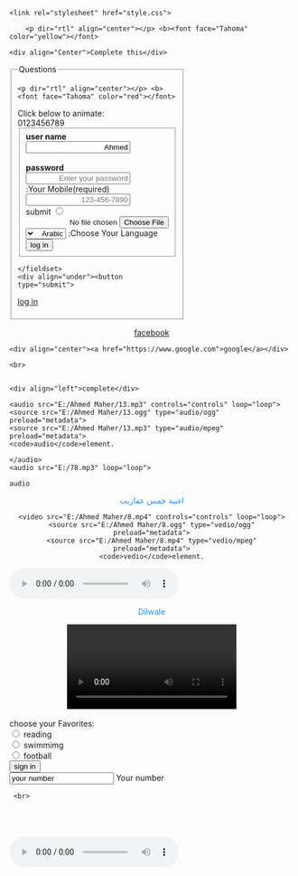 <!Doctype html>
<html>
<head>
    <title>Welcome to our Page</title>
	<meta charset="utf-8">
	<script>alert=("Welcome to Ahmed Maher's page")</script>
	<meta name="viewport" content="width=device-width,  initial-scale=1">
	
	<link rel="stylesheet" href="style.css">
</head>
<style>


blockquote{
	margin-left: 40px;
	margin-top: 10px;
	margin-right: 40px;
	display: block;

}
fieldset{
	width:100px;
}
p{
	color: dodgerblue;
}
body
	 {
		background-image:url("E:/Ahmed MAher/Desert.jpg") ;
		background-repeat:no-repeat;
		background-position:center center;
		background-attachment:fixed;
		-webkit-background-size:cover;
		-moz-background-size:cover;
		-moz-background-size:cover;
		background-size:cover;
	}

    #digit{
        width: 0.5em;
        overflow: hidden;
        font:32px monospace;
        cursor:pointer;
    }
    #stripe{
        display:inline-block;

    }
    #stripe.animate{
        transform: translate(-90%);
        transition-property:transform;
        transition-duration: 9s;
        transition-timing-function: linear;
    }
	
</style>
<body>
	
		<p dir="rtl" align="center"></p> <b><font face="Tahoma" color="yellow"></font>

	<div align="Center">Complete this</div>
<div align="left">
<fieldset>
			<legend>Questions</legend>
		
	<p dir="rtl" align="center"></p> <b><font face="Tahoma" color="red"></font>
<body>
    Click below to animate:
    <div id="digit"><div id="stripe">0123456789</div></div>
    <script src="script.js"></script>
	<form action="../www.Ahmed Maher.html" method="post">
<fieldset>		
<div class="container" style="direction:rtl">
<div align="under"><label for="un name"><b>user name</b></div>
</label> 
<input type="text" placeholder="Enter Your User Name" name="un name" required value="Ahmed"><br><br>

<div align="under"><label for="password"><b>password</b></div>
<input type="password" placeholder="Enter your password" name="password" size="20" maxlength="25" required> <br>
<div align="under"><label for="Mobile">Your Mobile(required):</label>
<div align="under"><input id="Mobile" name="Your Mobile" type="Mobile" placeholder="123-456-7890" size="20" minlength="9" maxlength="14" list="defaulttels" required></div>
<span class="validity"></span>
<input type="radio" name="submit" value="submit"> submit
<datalist id="defaulttels" >
<option value="111-1111-1111"></option>
<option value="122-2222-2222"></option>
<option value="333-3333-3333"></option>
<option value="344-4444-4444"></option>
</datalist>
</div>
<div align="under"><input type="file"></div>
<label for="Languages">Choose Your Language:</label>
<select id="Languages" name="Languages[]">
	<option value="Arabic">Arabic</option>
	<option value="English">English</option>
	<option value="French">French</option>
	<option value="Spanish">Spanish</option>
</select>
<div align="under"><button type="submit">log in</button>
<a href="../www.Ahmed Maher.html"></a></div></label>
</fieldset>

	</fieldset>
	<div align="under"><button type="submit">
<a href="../www.Ahmed Maher.html">log in</a></div></label>
	</fieldset> 
	</div>   
   <div align="center"><a href="https://www.facebook.com" target="_blank">facebook</a></div>
    
  
    <div align="center"><a href="https://www.google.com">google</a></div> 
    
	<br>
	
	
	<div align="left">complete</div>

</script>
	
	<audio src="E:/Ahmed Maher/13.mp3" controls="controls" loop="loop">
	<source src="E:/Ahmed Maher/13.ogg" type="audio/ogg" preload="metadata">
    <source src="E:/Ahmed Maher/13.mp3" type="audio/mpeg" preload="metadata">
    <code>audio</code>element.

    </audio>
    <audio src="E:/78.mp3" loop="loop">
<source src="E:/78.mp3" type="audio/ogg">
	<source src="E:/78.mp3" type="audio/mpeg">
		<code>audio</code>
     </audio>
    <div align="center"><p>اغنية خمس عفاريت</p>

    <video src="E:/Ahmed Maher/8.mp4" controls="controls" loop="loop">
	<source src="E:/Ahmed Maher/8.ogg" type="vedio/ogg" preload="metadata">
    <source src="E:/Ahmed Maher/8.mp4" type="vedio/mpeg" preload="metadata">
    <code>vedio</code>element.
    
</div>
   </video>
   <audio src="E:/15.mp3" controls="controls" loop="loop">
   	<source src="E:/15.mp3" type="audio/ogg" preload="metadata">
   	<source src="E:/15.mp3" type="audio/mpeg" preload="metadata">
   	<code>audio</code>
   	</audio>
<div align="under">
   	<div align="center"><p>Dilwale</p><video src="E:/23.mp4" controls="controls" loop="loop">
   		<source src="E:/23.mp4" type="video/ogg" preload="metadata">
   	<source src="E:/23.mp4" type="video/mpeg">
   	<code>video</code>		
   	</video> </div>	
    </div>
<br>


<div align="left"><label>choose your Favorites:</label></div>
	<input type="radio" name="hobby"value="Reading"> reading <br>
     	<input type="radio" name="hobby"value="swimming"> swimmimg <br>
     <input type="radio" name="hobby"value="football"> football <br>
     <input type="button" name="sign in"value="sign in"><br>
     <input type="text" name="your number" value="your number"> Your number <br>

     
   
     <br>

<br>


<br>

<br>
<audio src="E:/78.mp3" controls="controls" loop="loop">
	<source src="E:/78.ogg" type="audio/ogg" preload="metadata">
    <source src="E:/78.mp3" type="audio/mpeg" preload="metadata">
    <code>audio</code>element.
    <div align="center"><b>ر
ياللي حبيبك قاسي وسابك وياعذابك آه
إنسي عذابك من أحبابك وأفتح بابك
نار نار نار
وأنا قلبي قايد نار
نار نار نار
وحبيبي فايتني في نار
نار نار نار
والفكر خلاص أحتار
نار نار نار
مكتوبلي أعيش في نار
حبيتوا وهويتوا وأحتاجته مالقيتوا
فات قلبي في نار
وعذاب ومرار
والعقل أحتار
وديتوا وناديتوا ونسيني ما نسيتوا
وفي ليله ويوم نساني النوم وبقيت محروم
بكاني ولا جاني تاه منه عنواني
لا بعت سلام ولاأي كلام سهرنا ونام
https://lyricstranslate.com/ar/Hakim-Nar-lyrics.html</b></div>
<br>
<a href="../45.html">Next to Page</a>

     <h2> Read This Topic</h2>
     <div align="center">Risk Management</div>

     <b>مبادئ
المخاطرة (Risk) وحسب تعريف (ISO/IEC Guide 73) هو عبارة عن ربط بين احتمال وقوع حدث والآثار المترتبة على حدوثه.

إن إدارة المخاطر التقليدية تركز على المخاطر الناتجة عن أسباب مادية أو قانونية (مثال: الكوارث الطبيعية أو الحرائق، الحوادث، الموت والدعاوى القضائية) ومن جهة أخرى فإن إدارة المخاطر المالية تركز على تلك المخاطر التي يمكن إدارتها باستخدام أدوات المقايضة المالية. بغض النظر عن نوع إدارة المخاطر، فإن جميع الشركات الكبرى وكذلك المجموعات والشركات الصغرى لديها فريق مختص بإدارة المخاطر.

في حالة إدارة المخاطر المثالية، تتبع عملية إعطاء الأولويات، بحيث أن المخاطر ذات الخسائر الكبيرة واحتمالية حدوث عالية تعالج أولا بينما المخاطر ذات الخسائر الأقل واحتمالية حدوث أقل تعالج فيما بعد. عمليا قد تكون هذه العملية صعبة جدا، كما أن الموازنة ما بين المخاطر ذات الاحتمالية العالية والخسائر القليلة مقابل المخاطر ذات الاحتمالية القليلة والخسائر العالية قد يتم توليها بشكل سيء. إدارة المخاطر غير الملموسة تعرف نوع جديد من المخاطر وهي تلك التي تكون احتمالية حدوثها 100% ولكن يتم تجاهلها من قبل المؤسسة وذلك بسبب الافتقار لمقدرة التعرف عليها. ومثال على ذلك، مخاطر المعرفة والتي تحدث عند تطبيق معرفة ناقصة. وكذلك مخاطر العلاقات وتحدث عند وجود تعاون غير فعال. إن هذه المخاطر جميعها تقلل بشكل مباشر إنتاجية العاملين في المعرفة وتقلل فعالية الإنفاق والربح والخدمة والنوعية والسمعة ونوعية المكاسب. كذلك تواجه إدارة المخاطر صعوبات في تخصيص وتوزيع المصادر وهذا يوضح فكرة تكلفة الفرصة حيث أن بعض المصادر التي تنفق على إدارة المخاطر كان من الممكن أن تستغل في نشاطات أكثر ربحا. ومرة أخرى فإن عملية إدارة المخاطر المثالية تقلل الإنفاق في الوقت الذي تقلل فيه النتائج السلبية للمخاطر إلى أقصى حد ممكن. إن إدارة المخاطر يجب أن تتكامل مع ثقافة المؤسسة ومع السياسة والبرامج الفعالة للإدارة العليا. يجب أن تترجم إدارة المخاطر الإستراتيجيات إلى أهداف عملية وتكتيكية وان تحدد المسؤوليات خلال المؤسسة لكل مدير وموظف مسؤول عن إدارة المخاطر كجزء من وصفه الوظيفي.

خطوات عملية إدارة المخاطر
التحضير
و يتضمن التخطيط للعملية ورسم خريطة نطاق العمل والأساس الذي سيعتمد في تقييم المخاطر وكذلك تعريف إطار للعملية وأجندة للتحليل كما هو مبين في الشكل أدناه.

تحديد المخاطر
في هذه المرحلة يتم التعرف على المخاطر ذات الأهمية. المخاطر هي عبارة عن أحداث عند حصولها تؤدي إلى مشاكل وعليه يمكن أن يبدأ التعرف إلى المخاطر من مصدر المشاكل أو المشكلة بحد ذاتها. عندما تعرف المشكلة أو مصدرها فإن الحوادث التي تنتج عن هذا المصدر أو تلك التي قد تقود إلى مشكلة يمكن البحث فيها.

التعرف على المخاطر
ويتم ذلك عن طريق:

التحديد المعتمد على الأهداف: إن المنظمات والفرق العاملة على مشروع ما جميعها لديها أهداف، فأي حدث يعرض تحقيق هذه الأهداف إلى خطر سواء جزئيا أو كليا يعتبر خطورة.
التحديد المعتمد على السيناريو: في عملية تحليل السيناريو يتم خلق سيناريوهات مختلفة قد تكون طرق بديلة لتحقيق هدف ما أو تحليل للتفاعل بين القوى في سوق أو معركة، لذا فإن أي حدث يولد سيناريو مختلف عن الذي تم تصوره وغير مرغوب به، يعرف على أنه خطورة.
التحديد المعتمد على التصنيف: وهو عبارة عن تفصيل جميع المصادر المحتملة للمخاطر.
مراجعة المخاطر الشائعة: في العديد من المؤسسات هناك قوائم بالمخاطر المحتملة.
التقييم
بعد التعرف على المخاطر المحتملة يجب أن تجرى عملية تقييم لها من حيث شدتها في إحداث الخسائر واحتمالية حدوثها. أحيانا يكون من السهل قياس هذه الكميات وأحيانا أخرى يتعذر قياسها. صعوبة تقييم المخاطر تكمن في تحديد معدل حدوثها حيث أن المعلومات الإحصائية عن الحوادث السابقة ليست دائما متوفرة. وكذلك فإن تقييم شدة النتائج عادة ما يكون صعب في حالة الموجودات غير المادية.

كيفية الت</b>
     <b>مبادئ
المخاطرة (Risk) وحسب تعريف (ISO/IEC Guide 73) هو عبارة عن ربط بين احتمال وقوع حدث والآثار المترتبة على حدوثه.

إن إدارة المخاطر التقليدية تركز على المخاطر الناتجة عن أسباب مادية أو قانونية (مثال: الكوارث الطبيعية أو الحرائق، الحوادث، الموت والدعاوى القضائية) ومن جهة أخرى فإن إدارة المخاطر المالية تركز على تلك المخاطر التي يمكن إدارتها باستخدام أدوات المقايضة المالية. بغض النظر عن نوع إدارة المخاطر، فإن جميع الشركات الكبرى وكذلك المجموعات والشركات الصغرى لديها فريق مختص بإدارة المخاطر.

في حالة إدارة المخاطر المثالية، تتبع عملية إعطاء الأولويات، بحيث أن المخاطر ذات الخسائر الكبيرة واحتمالية حدوث عالية تعالج أولا بينما المخاطر ذات الخسائر الأقل واحتمالية حدوث أقل تعالج فيما بعد. عمليا قد تكون هذه العملية صعبة جدا، كما أن الموازنة ما بين المخاطر ذات الاحتمالية العالية والخسائر القليلة مقابل المخاطر ذات الاحتمالية القليلة والخسائر العالية قد يتم توليها بشكل سيء. إدارة المخاطر غير الملموسة تعرف نوع جديد من المخاطر وهي تلك التي تكون احتمالية حدوثها 100% ولكن يتم تجاهلها من قبل المؤسسة وذلك بسبب الافتقار لمقدرة التعرف عليها. ومثال على ذلك، مخاطر المعرفة والتي تحدث عند تطبيق معرفة ناقصة. وكذلك مخاطر العلاقات وتحدث عند وجود تعاون غير فعال. إن هذه المخاطر جميعها تقلل بشكل مباشر إنتاجية العاملين في المعرفة وتقلل فعالية الإنفاق والربح والخدمة والنوعية والسمعة ونوعية المكاسب. كذلك تواجه إدارة المخاطر صعوبات في تخصيص وتوزيع المصادر وهذا يوضح فكرة تكلفة الفرصة حيث أن بعض المصادر التي تنفق على إدارة المخاطر كان من الممكن أن تستغل في نشاطات أكثر ربحا. ومرة أخرى فإن عملية إدارة المخاطر المثالية تقلل الإنفاق في الوقت الذي تقلل فيه النتائج السلبية للمخاطر إلى أقصى حد ممكن. إن إدارة المخاطر يجب أن تتكامل مع ثقافة المؤسسة ومع السياسة والبرامج الفعالة للإدارة العليا. يجب أن تترجم إدارة المخاطر الإستراتيجيات إلى أهداف عملية وتكتيكية وان تحدد المسؤوليات خلال المؤسسة لكل مدير وموظف مسؤول عن إدارة المخاطر كجزء من وصفه الوظيفي.</p>

خطوات عملية إدارة المخاطر
التحضير
و يتضمن التخطيط للعملية ورسم خريطة نطاق العمل والأساس الذي سيعتمد في تقييم المخاطر وكذلك تعريف إطار للعملية وأجندة للتحليل كما هو مبين في الشكل أدناه.

تحديد المخاطر
في هذه المرحلة يتم التعرف على المخاطر ذات الأهمية. المخاطر هي عبارة عن أحداث عند حصولها تؤدي إلى مشاكل وعليه يمكن أن يبدأ التعرف إلى المخاطر من مصدر المشاكل أو المشكلة بحد ذاتها. عندما تعرف المشكلة أو مصدرها فإن الحوادث التي تنتج عن هذا المصدر أو تلك التي قد تقود إلى مشكلة يمكن البحث فيها.

التعرف على المخاطر
ويتم ذلك عن طريق:

التحديد المعتمد على الأهداف: إن المنظمات والفرق العاملة على مشروع ما جميعها لديها أهداف، فأي حدث يعرض تحقيق هذه الأهداف إلى خطر سواء جزئيا أو كليا يعتبر خطورة.
التحديد المعتمد على السيناريو: في عملية تحليل السيناريو يتم خلق سيناريوهات مختلفة قد تكون طرق بديلة لتحقيق هدف ما أو تحليل للتفاعل بين القوى في سوق أو معركة، لذا فإن أي حدث يولد سيناريو مختلف عن الذي تم تصوره وغير مرغوب به، يعرف على أنه خطورة.
التحديد المعتمد على التصنيف: وهو عبارة عن تفصيل جميع المصادر المحتملة للمخاطر.
مراجعة المخاطر الشائعة: في العديد من المؤسسات هناك قوائم بالمخاطر المحتملة.
التقييم
بعد التعرف على المخاطر المحتملة يجب أن تجرى عملية تقييم لها من حيث شدتها في إحداث الخسائر واحتمالية حدوثها. أحيانا يكون من السهل قياس هذه الكميات وأحيانا أخرى يتعذر قياسها. صعوبة تقييم المخاطر تكمن في تحديد معدل حدوثها حيث أن المعلومات الإحصائية عن الحوادث السابقة ليست دائما متوفرة. وكذلك فإن تقييم شدة النتائج عادة ما يكون صعب في حالة الموجودات غير المادية.</b>



<div align="center"><p>&copy;</p></div>	

<div align="center"><p>Ahmed Maher<p></div>
<address>Facebook:anaelsendrella331@yahoo.com</address>
        <div align="under">Gmail:anaelsendrella998@gmail.com</div>  


<article>Name:Ahmed Maher Khafagy
         <div align="under">Telephone:01552802863 </div> <br></article>
    <audio src="E\احمد ماهر\13.mp3" autoplay>
    	
    
    <code>audio</code>
</audio>

</blockquote>
<br>
<br>
<p><a href="https://www.Facebook.com" target="_top">Facebook</a></p>	 
<div class="cotainer-fluid">
	<h2>Card Classes</h2>
	<p>The Card class is suitible for both images and notes:</p>
	<div class="card" style="width:380px;">
		<img src="img_D:/1.png" alt="Image" style="width:100%;">
		<div class="card-body">
			<h4 class="card-title">Ahmed Maher</h4>
			<p class="card-text">Some exampel text. Ahmed is an Accountant and Web Developer</p>
			<a href="#" class="btn btn-primary">See Profile</a>
		</div>
	</div>
</div>
<br>
<div class="container-fluid">
	<div class="card" style="width:480px;">
	 <div class="container text-white bg-primary">
		<h1>A Car</h1>
	</div>
	<div class="card-body">
		<p class="card-text">A Car is a wheeled, self-powered motor vehicle used for transportation. Most definitions of the term specify that cars are designed to run primarily on road, to have seating for one eight people, and to typically have four wheels</p><p>(wikipedia)</p>
      
    </div>
    </div>
</div>


</body>
</html>
